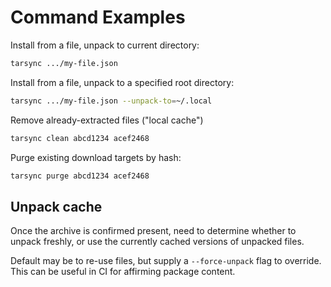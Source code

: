 # Command Examples

Install from a file, unpack to current directory:

```sh
tarsync .../my-file.json
```

Install from a file, unpack to a specified root directory:

```sh
tarsync .../my-file.json --unpack-to=~/.local
```

Remove already-extracted files ("local cache")

```sh
tarsync clean abcd1234 acef2468
```

Purge existing download targets by hash:

```sh
tarsync purge abcd1234 acef2468
```

## Unpack cache

Once the archive is confirmed present, need to determine whether to unpack freshly, or use the currently cached versions of unpacked files.

Default may be to re-use files, but supply a `--force-unpack` flag to override. This can be useful in CI for affirming package content.
